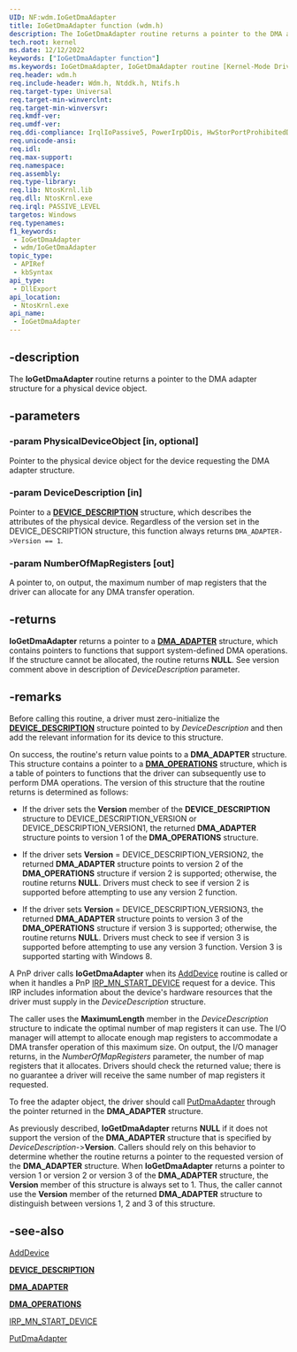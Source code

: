 ```yaml
---
UID: NF:wdm.IoGetDmaAdapter
title: IoGetDmaAdapter function (wdm.h)
description: The IoGetDmaAdapter routine returns a pointer to the DMA adapter structure for a physical device object.
tech.root: kernel
ms.date: 12/12/2022
keywords: ["IoGetDmaAdapter function"]
ms.keywords: IoGetDmaAdapter, IoGetDmaAdapter routine [Kernel-Mode Driver Architecture], k104_36398d16-2a22-4a85-a260-265aa9c54bbd.xml, kernel.iogetdmaadapter, wdm/IoGetDmaAdapter
req.header: wdm.h
req.include-header: Wdm.h, Ntddk.h, Ntifs.h
req.target-type: Universal
req.target-min-winverclnt:
req.target-min-winversvr: 
req.kmdf-ver: 
req.umdf-ver: 
req.ddi-compliance: IrqlIoPassive5, PowerIrpDDis, HwStorPortProhibitedDDIs
req.unicode-ansi: 
req.idl: 
req.max-support: 
req.namespace: 
req.assembly: 
req.type-library: 
req.lib: NtosKrnl.lib
req.dll: NtosKrnl.exe
req.irql: PASSIVE_LEVEL
targetos: Windows
req.typenames: 
f1_keywords:
 - IoGetDmaAdapter
 - wdm/IoGetDmaAdapter
topic_type:
 - APIRef
 - kbSyntax
api_type:
 - DllExport
api_location:
 - NtosKrnl.exe
api_name:
 - IoGetDmaAdapter
---
```


## -description

The **IoGetDmaAdapter** routine returns a pointer to the DMA adapter structure for a physical device object.

## -parameters

### -param PhysicalDeviceObject [in, optional]

Pointer to the physical device object for the device requesting the DMA adapter structure.

### -param DeviceDescription [in]

Pointer to a [**DEVICE_DESCRIPTION**](/windows-hardware/drivers/ddi/wdm/ns-wdm-_device_description) structure, which describes the attributes of the physical device. Regardless of the version set in the DEVICE_DESCRIPTION structure, this function always returns `DMA_ADAPTER->Version == 1`.

### -param NumberOfMapRegisters [out]

A pointer to, on output, the maximum number of map registers that the driver can allocate for any DMA transfer operation.

## -returns

**IoGetDmaAdapter** returns a pointer to a [**DMA_ADAPTER**](/windows-hardware/drivers/ddi/wdm/ns-wdm-_dma_adapter) structure, which contains pointers to functions that support system-defined DMA operations. If the structure cannot be allocated, the routine returns **NULL**.  See version comment above in description of *DeviceDescription* parameter.

## -remarks

Before calling this routine, a driver must zero-initialize the [**DEVICE_DESCRIPTION**](/windows-hardware/drivers/ddi/wdm/ns-wdm-_device_description) structure pointed to by *DeviceDescription* and then add the relevant information for its device to this structure.

On success, the routine's return value points to a **DMA_ADAPTER** structure. This structure contains a pointer to a [**DMA_OPERATIONS**](/windows-hardware/drivers/ddi/wdm/ns-wdm-_dma_operations) structure, which is a table of pointers to functions that the driver can subsequently use to perform DMA operations. The version of this structure that the routine returns is determined as follows:

- If the driver sets the **Version** member of the **DEVICE_DESCRIPTION** structure to DEVICE_DESCRIPTION_VERSION or DEVICE_DESCRIPTION_VERSION1, the returned **DMA_ADAPTER** structure points to version 1 of the **DMA_OPERATIONS** structure.</li>

- If the driver sets **Version** = DEVICE_DESCRIPTION_VERSION2, the returned **DMA_ADAPTER** structure points to version 2 of the **DMA_OPERATIONS** structure if version 2 is supported; otherwise, the routine returns **NULL**. Drivers must check to see if version 2 is supported before attempting to use any version 2 function.</li>

- If the driver sets **Version** = DEVICE_DESCRIPTION_VERSION3, the returned **DMA_ADAPTER** structure points to version 3 of the **DMA_OPERATIONS** structure if version 3 is supported; otherwise, the routine returns **NULL**. Drivers must check to see if version 3 is supported before attempting to use any version 3 function. Version 3 is supported starting with Windows 8.

A PnP driver calls **IoGetDmaAdapter** when its [AddDevice](/windows-hardware/drivers/ddi/wdm/nc-wdm-driver_add_device) routine is called or when it handles a PnP [IRP_MN_START_DEVICE](/windows-hardware/drivers/kernel/irp-mn-start-device) request for a device. This IRP includes information about the device's hardware resources that the driver must supply in the *DeviceDescription* structure.

The caller uses the **MaximumLength** member in the *DeviceDescription* structure to indicate the optimal number of map registers it can use. The I/O manager will attempt to allocate enough map registers to accommodate a DMA transfer operation of this maximum size. On output, the I/O manager returns, in the *NumberOfMapRegisters* parameter, the number of map registers that it allocates. Drivers should check the returned value; there is no guarantee a driver will receive the same number of map registers it requested.

To free the adapter object, the driver should call [PutDmaAdapter](/windows-hardware/drivers/ddi/wdm/nc-wdm-pput_dma_adapter) through the pointer returned in the **DMA_ADAPTER** structure.  

As previously described, **IoGetDmaAdapter** returns **NULL** if it does not support the version of the **DMA_ADAPTER** structure that is specified by *DeviceDescription-*&gt;**Version**. Callers should rely on this behavior to determine whether the routine returns a pointer to the requested version of the **DMA_ADAPTER** structure. When **IoGetDmaAdapter** returns a pointer to version 1 or version 2 or version 3 of the **DMA_ADAPTER** structure, the **Version** member of this structure is always set to 1. Thus, the caller cannot use the **Version** member of the returned **DMA_ADAPTER** structure to distinguish between versions 1, 2 and 3 of this structure.

## -see-also

[AddDevice](/windows-hardware/drivers/ddi/wdm/nc-wdm-driver_add_device)

[**DEVICE_DESCRIPTION**](/windows-hardware/drivers/ddi/wdm/ns-wdm-_device_description)

[**DMA_ADAPTER**](/windows-hardware/drivers/ddi/wdm/ns-wdm-_dma_adapter)

[**DMA_OPERATIONS**](/windows-hardware/drivers/ddi/wdm/ns-wdm-_dma_operations)

[IRP_MN_START_DEVICE](/windows-hardware/drivers/kernel/irp-mn-start-device)

[PutDmaAdapter](/windows-hardware/drivers/ddi/wdm/nc-wdm-pput_dma_adapter)
